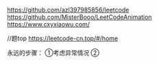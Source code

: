 https://github.com/azl397985856/leetcode
https://github.com/MisterBooo/LeetCodeAnimation
https://www.cxyxiaowu.com/

//题top
https://leetcode-cn.top/#/home

永远的步骤：
①考虑异常情况
②